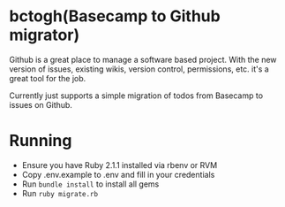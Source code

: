  bctogh(Basecamp to Github migrator)
 ===
 
 Github is a great place to manage a software based project. With the new 
 version of issues, existing wikis, version control, permissions, etc. it's a great
 tool for the job.
 
Currently just supports a simple migration of todos from Basecamp to issues on
Github.

Running
===

* Ensure you have Ruby 2.1.1 installed via rbenv or RVM
* Copy .env.example to .env and fill in your credentials
* Run `bundle install` to install all gems
* Run `ruby migrate.rb`
